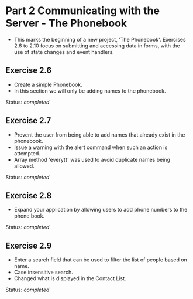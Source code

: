# Part 2 Communicating with the Server - The Phonebook

- This marks the beginning of a new project, 'The Phonebook'. Exercises 2.6 to 2.10 focus on submitting and accessing data in forms, with the use of state changes and event handlers.

## Exercise 2.6

- Create a simple Phonebook.
- In this section we will only be adding names to the phonebook.

Status: _completed_

## Exercise 2.7

- Prevent the user from being able to add names that already exist in the phonebook. 
- Issue a warning with the alert command when such an action is attempted.
- Array method 'every()' was used to avoid duplicate names being allowed.

Status: *completed*

## Exercise 2.8

- Expand your application by allowing users to add phone numbers to the phone book.

Status: *completed*

## Exercise 2.9

- Enter a search field that can be used to filter the list of people based on name. 
- Case insensitive search.
- Changed what is displayed in the Contact List.

Status: *completed*